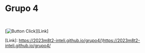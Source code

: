 # Grupo 4
<br>

[![Button Click]][Link] 

[Button Click]: https://img.shields.io/badge/Acessar_a_documentação!-ff0000?style=for-the-badge
[Link]: https://2023m8t2-inteli.github.io/grupo4/)https://2023m8t2-inteli.github.io/grupo4/
